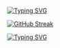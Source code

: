 [![Typing SVG](https://readme-typing-svg.demolab.com?font=Fira+Code&pause=1000&color=F70000&center=true&width=800&lines=Spytechx+D+tEcHWeirDoX+%F0%9F%91%BB%F0%9F%A4%96;Welcome+to+the+Home+of+Development;I'd+be+glad+if+you+do+contact+me+for+your+Jobs)](https://git.io/typing-svg)

[![GitHub Streak](https://streak-stats.demolab.com?user=Spytechx&&center=true&exclude_days=Sun)](https://git.io/streak-stats)

[![Typing SVG](https://readme-typing-svg.demolab.com?font=Fira+Code&weight=600&size=25&pause=1000&color=001EF7&center=true&width=800&lines=%F0%9F%91%8B+Hi%2C+I%E2%80%99m+%40Spytechx;%F0%9F%91%80+I%E2%80%99m+becoming+a+better+programmer;%F0%9F%8C%B1+I%E2%80%99m+currently+writing+HTML%2C+SCSS%2C+JavaScript%2C;+ReactJS%2C+C%2C+Python+more+unfolding...;%F0%9F%92%9E%EF%B8%8F+I%E2%80%99m+looking+to+collaborate+on+projects+;that+would+enhance+my+knowledge;%F0%9F%93%ABYou+can+Reach+Me+On+%2B234-705-184-7820)](https://git.io/typing-svg)


<!---
Spytechx/Spytechx is a ✨ special ✨ repository because its `README.md` (this file) appears on your GitHub profile.
You can click the Preview link to take a look at your changes.
--->

